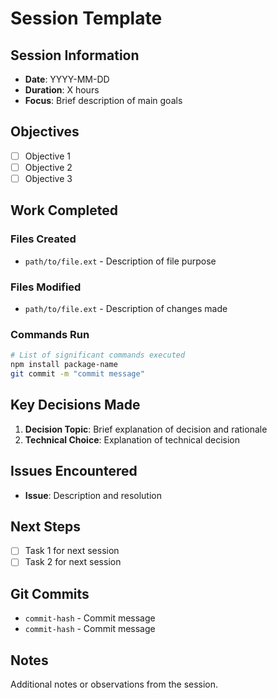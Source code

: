 # Session Template

## Session Information
- **Date**: YYYY-MM-DD
- **Duration**: X hours
- **Focus**: Brief description of main goals

## Objectives
- [ ] Objective 1
- [ ] Objective 2
- [ ] Objective 3

## Work Completed
### Files Created
- `path/to/file.ext` - Description of file purpose

### Files Modified
- `path/to/file.ext` - Description of changes made

### Commands Run
```bash
# List of significant commands executed
npm install package-name
git commit -m "commit message"
```

## Key Decisions Made
1. **Decision Topic**: Brief explanation of decision and rationale
2. **Technical Choice**: Explanation of technical decision

## Issues Encountered
- **Issue**: Description and resolution

## Next Steps
- [ ] Task 1 for next session
- [ ] Task 2 for next session

## Git Commits
- `commit-hash` - Commit message
- `commit-hash` - Commit message

## Notes
Additional notes or observations from the session.